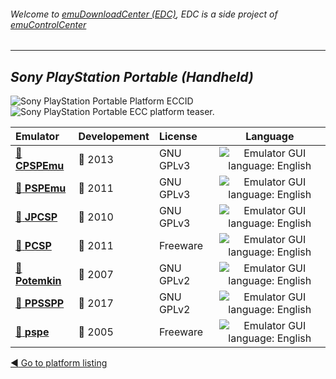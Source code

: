 ###### Welcome to [emuDownloadCenter (EDC)](https://github.com/PhoenixInteractiveNL/emuDownloadCenter/wiki/), EDC is a side project of [emuControlCenter](https://github.com/PhoenixInteractiveNL/emuControlCenter/wiki/)
***
## _Sony PlayStation Portable (Handheld)_
![](https://raw.githubusercontent.com/wiki/PhoenixInteractiveNL/emuDownloadCenter/images_platform/ecc_psp_cell.png "Sony PlayStation Portable Platform ECCID")
![](https://raw.githubusercontent.com/wiki/PhoenixInteractiveNL/emuDownloadCenter/images_platform/ecc_psp_teaser.png "Sony PlayStation Portable ECC platform teaser.")

| Emulator | Developement | License | Language |
|:---------|:-------------|:--------|:--------:|
| [:file_folder: **CPSPEmu**](https://github.com/PhoenixInteractiveNL/emuDownloadCenter/wiki/Emulator-cpspemu#menu) | :red_circle: 2013 | GNU GPLv3 | ![](https://raw.githubusercontent.com/wiki/PhoenixInteractiveNL/emuDownloadCenter/images_flags/icon_flag_EN_24.png "Emulator GUI language: English") |
| [:file_folder: **PSPEmu**](https://github.com/PhoenixInteractiveNL/emuDownloadCenter/wiki/Emulator-dpspemu#menu) | :red_circle: 2011 | GNU GPLv3 | ![](https://raw.githubusercontent.com/wiki/PhoenixInteractiveNL/emuDownloadCenter/images_flags/icon_flag_EN_24.png "Emulator GUI language: English") |
| [:file_folder: **JPCSP**](https://github.com/PhoenixInteractiveNL/emuDownloadCenter/wiki/Emulator-jpcsp#menu) | :red_circle: 2010 | GNU GPLv3 | ![](https://raw.githubusercontent.com/wiki/PhoenixInteractiveNL/emuDownloadCenter/images_flags/icon_flag_EN_24.png "Emulator GUI language: English") |
| [:file_folder: **PCSP**](https://github.com/PhoenixInteractiveNL/emuDownloadCenter/wiki/Emulator-pcsp#menu) | :red_circle: 2011 | Freeware | ![](https://raw.githubusercontent.com/wiki/PhoenixInteractiveNL/emuDownloadCenter/images_flags/icon_flag_EN_24.png "Emulator GUI language: English") |
| [:file_folder: **Potemkin**](https://github.com/PhoenixInteractiveNL/emuDownloadCenter/wiki/Emulator-potemkin#menu) | :red_circle: 2007 | GNU GPLv2 | ![](https://raw.githubusercontent.com/wiki/PhoenixInteractiveNL/emuDownloadCenter/images_flags/icon_flag_EN_24.png "Emulator GUI language: English") |
| [:file_folder: **PPSSPP**](https://github.com/PhoenixInteractiveNL/emuDownloadCenter/wiki/Emulator-ppsspp#menu) | :large_blue_circle: 2017 | GNU GPLv2 | ![](https://raw.githubusercontent.com/wiki/PhoenixInteractiveNL/emuDownloadCenter/images_flags/icon_flag_EN_24.png "Emulator GUI language: English") |
| [:file_folder: **pspe**](https://github.com/PhoenixInteractiveNL/emuDownloadCenter/wiki/Emulator-pspe#menu) | :red_circle: 2005 | Freeware | ![](https://raw.githubusercontent.com/wiki/PhoenixInteractiveNL/emuDownloadCenter/images_flags/icon_flag_EN_24.png "Emulator GUI language: English") |

[:arrow_backward: Go to platform listing](https://github.com/PhoenixInteractiveNL/emuDownloadCenter/wiki/EDC-Platform-List)
